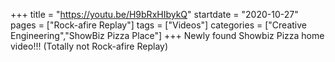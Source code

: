 +++
title = "https://youtu.be/H9bRxHIbykQ"
startdate = "2020-10-27"
pages = ["Rock-afire Replay"]
tags = ["Videos"]
categories = ["Creative Engineering","ShowBiz Pizza Place"]
+++
Newly found Showbiz Pizza home video!!! (Totally not Rock-afire Replay)
